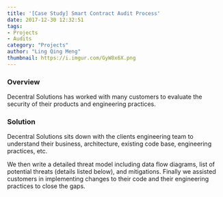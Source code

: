 ```yaml
---
title: '[Case Study] Smart Contract Audit Process'
date: 2017-12-30 12:32:51
tags:
- Projects
- Audits
category: "Projects"
author: "Ling Qing Meng"
thumbnail: https://i.imgur.com/GyW8x6X.png
---
```


### Overview
Decentral Solutions has worked with many customers to evaluate the security of their products and engineering practices.

### Solution
  
Decentral Solutions sits down with the clients engineering team to understand their business, architecture, existing code base, engineering practices, etc. 


We then write a detailed threat model including data flow diagrams, list of potential threats (details listed below), and mitigations. Finally we assisted customers in implementing changes to their code and their engineering practices to close the gaps.

<!--more-->
